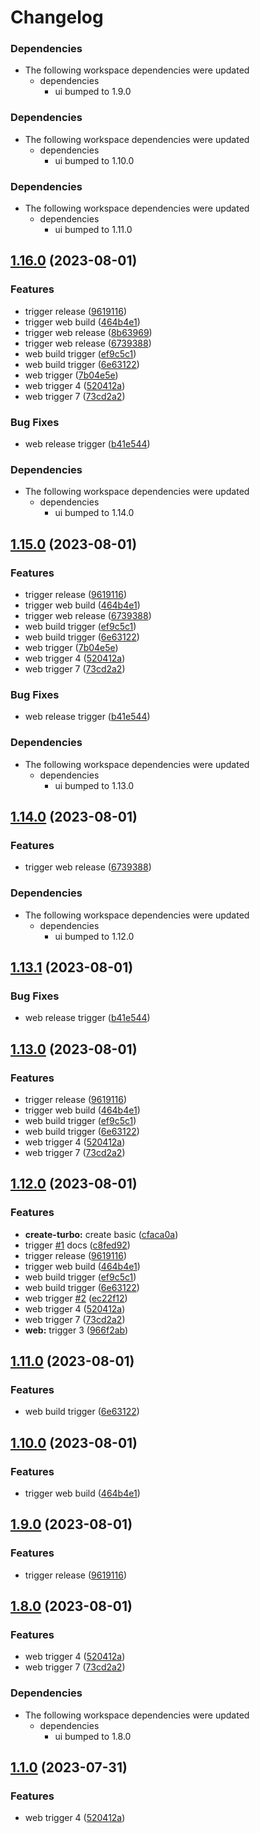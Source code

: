 # Changelog

### Dependencies

* The following workspace dependencies were updated
  * dependencies
    * ui bumped to 1.9.0

### Dependencies

* The following workspace dependencies were updated
  * dependencies
    * ui bumped to 1.10.0

### Dependencies

* The following workspace dependencies were updated
  * dependencies
    * ui bumped to 1.11.0

## [1.16.0](https://github.com/alojzy231/release-please-playground/compare/web-v1.15.0...web-v1.16.0) (2023-08-01)


### Features

* trigger release ([9619116](https://github.com/alojzy231/release-please-playground/commit/96191167d1fba8f69e2b277c9e20a096c1296b7a))
* trigger web build ([464b4e1](https://github.com/alojzy231/release-please-playground/commit/464b4e15d2d7d924a4a49f300880e877142e355d))
* trigger web release ([8b63969](https://github.com/alojzy231/release-please-playground/commit/8b63969b07fdcccc8658c1ac2f7173ce080c694d))
* trigger web release ([6739388](https://github.com/alojzy231/release-please-playground/commit/673938809df8361f0b28f69aed193470d3483fc8))
* web build trigger ([ef9c5c1](https://github.com/alojzy231/release-please-playground/commit/ef9c5c1251aa27f5805c5c3d31cb7112ff999527))
* web build trigger ([6e63122](https://github.com/alojzy231/release-please-playground/commit/6e631229ef2a75daa0899a7a250b44702dbe6226))
* web trigger ([7b04e5e](https://github.com/alojzy231/release-please-playground/commit/7b04e5e1406cb917e5f9fa8ad918ef3324612c52))
* web trigger 4 ([520412a](https://github.com/alojzy231/release-please-playground/commit/520412aabc6ce580a747cb1024670420b9a2fb1c))
* web trigger 7 ([73cd2a2](https://github.com/alojzy231/release-please-playground/commit/73cd2a28f05b004d734521b33ca334229db1d4af))


### Bug Fixes

* web release trigger ([b41e544](https://github.com/alojzy231/release-please-playground/commit/b41e5442b513e965fd2ffe65e21848634c873377))


### Dependencies

* The following workspace dependencies were updated
  * dependencies
    * ui bumped to 1.14.0

## [1.15.0](https://github.com/alojzy231/release-please-playground/compare/web-v1.14.0...web-v1.15.0) (2023-08-01)


### Features

* trigger release ([9619116](https://github.com/alojzy231/release-please-playground/commit/96191167d1fba8f69e2b277c9e20a096c1296b7a))
* trigger web build ([464b4e1](https://github.com/alojzy231/release-please-playground/commit/464b4e15d2d7d924a4a49f300880e877142e355d))
* trigger web release ([6739388](https://github.com/alojzy231/release-please-playground/commit/673938809df8361f0b28f69aed193470d3483fc8))
* web build trigger ([ef9c5c1](https://github.com/alojzy231/release-please-playground/commit/ef9c5c1251aa27f5805c5c3d31cb7112ff999527))
* web build trigger ([6e63122](https://github.com/alojzy231/release-please-playground/commit/6e631229ef2a75daa0899a7a250b44702dbe6226))
* web trigger ([7b04e5e](https://github.com/alojzy231/release-please-playground/commit/7b04e5e1406cb917e5f9fa8ad918ef3324612c52))
* web trigger 4 ([520412a](https://github.com/alojzy231/release-please-playground/commit/520412aabc6ce580a747cb1024670420b9a2fb1c))
* web trigger 7 ([73cd2a2](https://github.com/alojzy231/release-please-playground/commit/73cd2a28f05b004d734521b33ca334229db1d4af))


### Bug Fixes

* web release trigger ([b41e544](https://github.com/alojzy231/release-please-playground/commit/b41e5442b513e965fd2ffe65e21848634c873377))


### Dependencies

* The following workspace dependencies were updated
  * dependencies
    * ui bumped to 1.13.0

## [1.14.0](https://github.com/alojzy231/release-please-playground/compare/web-v1.13.1...web-v1.14.0) (2023-08-01)


### Features

* trigger web release ([6739388](https://github.com/alojzy231/release-please-playground/commit/673938809df8361f0b28f69aed193470d3483fc8))


### Dependencies

* The following workspace dependencies were updated
  * dependencies
    * ui bumped to 1.12.0

## [1.13.1](https://github.com/alojzy231/release-please-playground/compare/web-v1.13.0...web-v1.13.1) (2023-08-01)


### Bug Fixes

* web release trigger ([b41e544](https://github.com/alojzy231/release-please-playground/commit/b41e5442b513e965fd2ffe65e21848634c873377))

## [1.13.0](https://github.com/alojzy231/release-please-playground/compare/web-v1.12.0...web-v1.13.0) (2023-08-01)


### Features

* trigger release ([9619116](https://github.com/alojzy231/release-please-playground/commit/96191167d1fba8f69e2b277c9e20a096c1296b7a))
* trigger web build ([464b4e1](https://github.com/alojzy231/release-please-playground/commit/464b4e15d2d7d924a4a49f300880e877142e355d))
* web build trigger ([ef9c5c1](https://github.com/alojzy231/release-please-playground/commit/ef9c5c1251aa27f5805c5c3d31cb7112ff999527))
* web build trigger ([6e63122](https://github.com/alojzy231/release-please-playground/commit/6e631229ef2a75daa0899a7a250b44702dbe6226))
* web trigger 4 ([520412a](https://github.com/alojzy231/release-please-playground/commit/520412aabc6ce580a747cb1024670420b9a2fb1c))
* web trigger 7 ([73cd2a2](https://github.com/alojzy231/release-please-playground/commit/73cd2a28f05b004d734521b33ca334229db1d4af))

## [1.12.0](https://github.com/alojzy231/release-please-playground/compare/web-v1.11.0...web-v1.12.0) (2023-08-01)


### Features

* **create-turbo:** create basic ([cfaca0a](https://github.com/alojzy231/release-please-playground/commit/cfaca0ad26282c074b34ed22a1558b6c0643a3cf))
* trigger [#1](https://github.com/alojzy231/release-please-playground/issues/1) docs ([c8fed92](https://github.com/alojzy231/release-please-playground/commit/c8fed92485da251c28c5824c181268f6144aa584))
* trigger release ([9619116](https://github.com/alojzy231/release-please-playground/commit/96191167d1fba8f69e2b277c9e20a096c1296b7a))
* trigger web build ([464b4e1](https://github.com/alojzy231/release-please-playground/commit/464b4e15d2d7d924a4a49f300880e877142e355d))
* web build trigger ([ef9c5c1](https://github.com/alojzy231/release-please-playground/commit/ef9c5c1251aa27f5805c5c3d31cb7112ff999527))
* web build trigger ([6e63122](https://github.com/alojzy231/release-please-playground/commit/6e631229ef2a75daa0899a7a250b44702dbe6226))
* web trigger [#2](https://github.com/alojzy231/release-please-playground/issues/2) ([ec22f12](https://github.com/alojzy231/release-please-playground/commit/ec22f122b043001692c329e0872f10f3453df4b5))
* web trigger 4 ([520412a](https://github.com/alojzy231/release-please-playground/commit/520412aabc6ce580a747cb1024670420b9a2fb1c))
* web trigger 7 ([73cd2a2](https://github.com/alojzy231/release-please-playground/commit/73cd2a28f05b004d734521b33ca334229db1d4af))
* **web:** trigger 3 ([966f2ab](https://github.com/alojzy231/release-please-playground/commit/966f2ab71df7a373306cfa23a95cdbb39945b91c))

## [1.11.0](https://github.com/alojzy231/release-please-playground/compare/web-v1.10.0...web-v1.11.0) (2023-08-01)


### Features

* web build trigger ([6e63122](https://github.com/alojzy231/release-please-playground/commit/6e631229ef2a75daa0899a7a250b44702dbe6226))

## [1.10.0](https://github.com/alojzy231/release-please-playground/compare/web-v1.9.3...web-v1.10.0) (2023-08-01)


### Features

* trigger web build ([464b4e1](https://github.com/alojzy231/release-please-playground/commit/464b4e15d2d7d924a4a49f300880e877142e355d))

## [1.9.0](https://github.com/alojzy231/release-please-playground/compare/web-v1.8.0...web-v1.9.0) (2023-08-01)


### Features

* trigger release ([9619116](https://github.com/alojzy231/release-please-playground/commit/96191167d1fba8f69e2b277c9e20a096c1296b7a))

## [1.8.0](https://github.com/alojzy231/release-please-playground/compare/web-v1.7.0...web-v1.8.0) (2023-08-01)


### Features

* web trigger 4 ([520412a](https://github.com/alojzy231/release-please-playground/commit/520412aabc6ce580a747cb1024670420b9a2fb1c))
* web trigger 7 ([73cd2a2](https://github.com/alojzy231/release-please-playground/commit/73cd2a28f05b004d734521b33ca334229db1d4af))


### Dependencies

* The following workspace dependencies were updated
  * dependencies
    * ui bumped to 1.8.0

## [1.1.0](https://github.com/alojzy231/release-please-playground/compare/web-v1.0.1...web-v1.1.0) (2023-07-31)


### Features

* web trigger 4 ([520412a](https://github.com/alojzy231/release-please-playground/commit/520412aabc6ce580a747cb1024670420b9a2fb1c))

